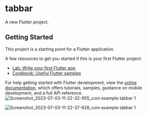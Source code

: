 # tabbar

A new Flutter project.

## Getting Started

This project is a starting point for a Flutter application.

A few resources to get you started if this is your first Flutter project:

- [Lab: Write your first Flutter app](https://docs.flutter.dev/get-started/codelab)
- [Cookbook: Useful Flutter samples](https://docs.flutter.dev/cookbook)

For help getting started with Flutter development, view the
[online documentation](https://docs.flutter.dev/), which offers tutorials,
samples, guidance on mobile development, and a full API reference.
![Screenshot_2023-07-03-11-22-32-955_com example tabbar 1](https://github.com/vaibhavaiscoder/tabbar/assets/93149685/649b7272-c9ce-4fbc-aa5e-617135fd4875)

![Screenshot_2023-07-03-11-22-37-928_com example tabbar 1](https://github.com/vaibhavaiscoder/tabbar/assets/93149685/887381f9-6865-4f4a-a283-49cbbffa8633)
